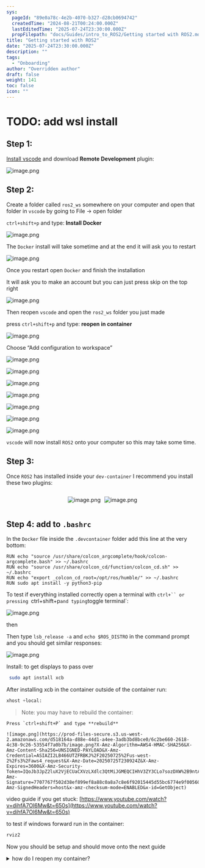 ```yaml
---
sys:
  pageId: "89e0a78c-4e2b-4070-b327-d28cb0694742"
  createdTime: "2024-08-21T00:24:00.000Z"
  lastEditedTime: "2025-07-24T23:30:00.000Z"
  propFilepath: "docs/Guides/intro_to_ROS2/Getting started with ROS2.md"
title: "Getting started with ROS2"
date: "2025-07-24T23:30:00.000Z"
description: ""
tags:
  - "Onboarding"
author: "Overridden author"
draft: false
weight: 141
toc: false
icon: ""
---
```


# TODO: add wsl install

## Step 1:

[Install vscode](https://code.visualstudio.com/download) and download **Remote Development** plugin:

![image.png](https://prod-files-secure.s3.us-west-2.amazonaws.com/d518164a-d88e-44d1-a4ee-3adb3bd8bce0/efb52993-1881-4a40-b95e-6f020334f022/image.png?X-Amz-Algorithm=AWS4-HMAC-SHA256&X-Amz-Content-Sha256=UNSIGNED-PAYLOAD&X-Amz-Credential=ASIAZI2LB4664QUNDDKK%2F20250725%2Fus-west-2%2Fs3%2Faws4_request&X-Amz-Date=20250725T230920Z&X-Amz-Expires=3600&X-Amz-Security-Token=IQoJb3JpZ2luX2VjECUaCXVzLXdlc3QtMiJHMEUCIGmH4UFLUAIRvPFSMDVBvCPCLdLlFsPCpDL7vE4YFm8cAiEAjjH%2FOT0FuFrOvu3svAYouDtI4EAg2gfkTZM5i%2FgVSHUq%2FwMIThAAGgw2Mzc0MjMxODM4MDUiDBGRxZcCX4VGfaUtzyrcAyfaXaQcC2nfxkddCntoTJA4YyLfe2tTB8lMyLfF24daKbwVPP%2Ff%2Fjr8EkNEtuROgyHsLbLVtp7sphgGAIiRXwBxSY%2BuVF4SFrh4F53C6n6Ip9cl%2BsbYSp%2FEIDqGEUdiBDqn%2BKSwv9KMtMEZIPiyWeMm9rT0LQmQV05eP0S%2FJT6%2BJ1XAh2dbjouvRYpQzNuS31MA8iFLq4vVlrWNpdZ5btKpSz9IF%2Fw8YMkRywfPzb2Rh8JRUhVT4levjbkO7eIfukEiYWQEmvOsgQG7o6KDG2XmaOlqWgliDUgExWdkL89cOAHoYrcuWD5TVnRaDmelJqT068MU9pdO67jeqaUgayHx2ym%2FMe%2FflFVN8pwPYViQthCPheBf%2FkQKd%2Bh2mnjHgUr9TVu5Mtei22OsdbXvlAswry3ClaJ1Jn94avv3Anyw9gRqRdzXdw4OzggK48DqF1pkCr8uA0PdToBHb5zev3dZimSpN8ovBKWih3uoloBEs1ma1wNMEUeywOjXkDzKGVkxMdSyYD3VDq2iLFoGa0RGJ%2FkFXJ%2FyO94r3%2FgOhLHqWAXa1EJ0Noaj4kLFTVwnT7WQlB8PpL%2BLy0ln9bCP%2Fs2XcOHBgdjdYUf2YevNTJUC4kocQQbgs64RHO6aMLrRj8QGOqUBlumXmmIHL9yKJ83bWWPmI35UwnDkEy0v8IOdHXvOTuvf06b6d2rcoZHhdnFBKi77AzLiR2yTbVDv1FdUmB8eBEChwBJKN2y1JvVgRridmgkDfYux7AS4wa0jYyX%2FJfgzSrXpszyU7xMewGTZKnFzvapYD8WPrWSJ4QMyU7HoF%2FW%2FVlZ4FckiJ9E5yjJvWb6i1I2GT8RIAPqm2F3l9sLUNZQrqPIl&X-Amz-Signature=6fea61de4dc8b872843c97bc050f408c0368a0fa05cfa5dc8e1ce0bcb7ad66d6&X-Amz-SignedHeaders=host&x-amz-checksum-mode=ENABLED&x-id=GetObject)

## Step 2:

Create a folder called `ros2_ws` somewhere on your computer and open that folder in `vscode` by going to File → open folder 

`ctrl+shift+p` and type: **Install Docker**

![image.png](https://prod-files-secure.s3.us-west-2.amazonaws.com/d518164a-d88e-44d1-a4ee-3adb3bd8bce0/2269dc0e-1cd5-47ff-bceb-c04ad9b2eab0/image.png?X-Amz-Algorithm=AWS4-HMAC-SHA256&X-Amz-Content-Sha256=UNSIGNED-PAYLOAD&X-Amz-Credential=ASIAZI2LB4664QUNDDKK%2F20250725%2Fus-west-2%2Fs3%2Faws4_request&X-Amz-Date=20250725T230920Z&X-Amz-Expires=3600&X-Amz-Security-Token=IQoJb3JpZ2luX2VjECUaCXVzLXdlc3QtMiJHMEUCIGmH4UFLUAIRvPFSMDVBvCPCLdLlFsPCpDL7vE4YFm8cAiEAjjH%2FOT0FuFrOvu3svAYouDtI4EAg2gfkTZM5i%2FgVSHUq%2FwMIThAAGgw2Mzc0MjMxODM4MDUiDBGRxZcCX4VGfaUtzyrcAyfaXaQcC2nfxkddCntoTJA4YyLfe2tTB8lMyLfF24daKbwVPP%2Ff%2Fjr8EkNEtuROgyHsLbLVtp7sphgGAIiRXwBxSY%2BuVF4SFrh4F53C6n6Ip9cl%2BsbYSp%2FEIDqGEUdiBDqn%2BKSwv9KMtMEZIPiyWeMm9rT0LQmQV05eP0S%2FJT6%2BJ1XAh2dbjouvRYpQzNuS31MA8iFLq4vVlrWNpdZ5btKpSz9IF%2Fw8YMkRywfPzb2Rh8JRUhVT4levjbkO7eIfukEiYWQEmvOsgQG7o6KDG2XmaOlqWgliDUgExWdkL89cOAHoYrcuWD5TVnRaDmelJqT068MU9pdO67jeqaUgayHx2ym%2FMe%2FflFVN8pwPYViQthCPheBf%2FkQKd%2Bh2mnjHgUr9TVu5Mtei22OsdbXvlAswry3ClaJ1Jn94avv3Anyw9gRqRdzXdw4OzggK48DqF1pkCr8uA0PdToBHb5zev3dZimSpN8ovBKWih3uoloBEs1ma1wNMEUeywOjXkDzKGVkxMdSyYD3VDq2iLFoGa0RGJ%2FkFXJ%2FyO94r3%2FgOhLHqWAXa1EJ0Noaj4kLFTVwnT7WQlB8PpL%2BLy0ln9bCP%2Fs2XcOHBgdjdYUf2YevNTJUC4kocQQbgs64RHO6aMLrRj8QGOqUBlumXmmIHL9yKJ83bWWPmI35UwnDkEy0v8IOdHXvOTuvf06b6d2rcoZHhdnFBKi77AzLiR2yTbVDv1FdUmB8eBEChwBJKN2y1JvVgRridmgkDfYux7AS4wa0jYyX%2FJfgzSrXpszyU7xMewGTZKnFzvapYD8WPrWSJ4QMyU7HoF%2FW%2FVlZ4FckiJ9E5yjJvWb6i1I2GT8RIAPqm2F3l9sLUNZQrqPIl&X-Amz-Signature=572521ef2bf677ab480cb844449a5b18f8c856620416f81bd33bd7e729d7768b&X-Amz-SignedHeaders=host&x-amz-checksum-mode=ENABLED&x-id=GetObject)

The `Docker` install will take sometime and at the end it will ask you to restart

![image.png](https://prod-files-secure.s3.us-west-2.amazonaws.com/d518164a-d88e-44d1-a4ee-3adb3bd8bce0/ed233f78-be33-4b1f-b89c-9c346c0e961e/image.png?X-Amz-Algorithm=AWS4-HMAC-SHA256&X-Amz-Content-Sha256=UNSIGNED-PAYLOAD&X-Amz-Credential=ASIAZI2LB4664QUNDDKK%2F20250725%2Fus-west-2%2Fs3%2Faws4_request&X-Amz-Date=20250725T230920Z&X-Amz-Expires=3600&X-Amz-Security-Token=IQoJb3JpZ2luX2VjECUaCXVzLXdlc3QtMiJHMEUCIGmH4UFLUAIRvPFSMDVBvCPCLdLlFsPCpDL7vE4YFm8cAiEAjjH%2FOT0FuFrOvu3svAYouDtI4EAg2gfkTZM5i%2FgVSHUq%2FwMIThAAGgw2Mzc0MjMxODM4MDUiDBGRxZcCX4VGfaUtzyrcAyfaXaQcC2nfxkddCntoTJA4YyLfe2tTB8lMyLfF24daKbwVPP%2Ff%2Fjr8EkNEtuROgyHsLbLVtp7sphgGAIiRXwBxSY%2BuVF4SFrh4F53C6n6Ip9cl%2BsbYSp%2FEIDqGEUdiBDqn%2BKSwv9KMtMEZIPiyWeMm9rT0LQmQV05eP0S%2FJT6%2BJ1XAh2dbjouvRYpQzNuS31MA8iFLq4vVlrWNpdZ5btKpSz9IF%2Fw8YMkRywfPzb2Rh8JRUhVT4levjbkO7eIfukEiYWQEmvOsgQG7o6KDG2XmaOlqWgliDUgExWdkL89cOAHoYrcuWD5TVnRaDmelJqT068MU9pdO67jeqaUgayHx2ym%2FMe%2FflFVN8pwPYViQthCPheBf%2FkQKd%2Bh2mnjHgUr9TVu5Mtei22OsdbXvlAswry3ClaJ1Jn94avv3Anyw9gRqRdzXdw4OzggK48DqF1pkCr8uA0PdToBHb5zev3dZimSpN8ovBKWih3uoloBEs1ma1wNMEUeywOjXkDzKGVkxMdSyYD3VDq2iLFoGa0RGJ%2FkFXJ%2FyO94r3%2FgOhLHqWAXa1EJ0Noaj4kLFTVwnT7WQlB8PpL%2BLy0ln9bCP%2Fs2XcOHBgdjdYUf2YevNTJUC4kocQQbgs64RHO6aMLrRj8QGOqUBlumXmmIHL9yKJ83bWWPmI35UwnDkEy0v8IOdHXvOTuvf06b6d2rcoZHhdnFBKi77AzLiR2yTbVDv1FdUmB8eBEChwBJKN2y1JvVgRridmgkDfYux7AS4wa0jYyX%2FJfgzSrXpszyU7xMewGTZKnFzvapYD8WPrWSJ4QMyU7HoF%2FW%2FVlZ4FckiJ9E5yjJvWb6i1I2GT8RIAPqm2F3l9sLUNZQrqPIl&X-Amz-Signature=4d19329a58872754cafcf19a9450d595510828e6ce9bee325a2ec3b901f07045&X-Amz-SignedHeaders=host&x-amz-checksum-mode=ENABLED&x-id=GetObject)

Once you restart open `Docker` and finish the installation

It will ask you to make an account but you can just press skip on the top right

![image.png](https://prod-files-secure.s3.us-west-2.amazonaws.com/d518164a-d88e-44d1-a4ee-3adb3bd8bce0/21010ad9-1659-4fd9-9f59-9932a09b2a3d/image.png?X-Amz-Algorithm=AWS4-HMAC-SHA256&X-Amz-Content-Sha256=UNSIGNED-PAYLOAD&X-Amz-Credential=ASIAZI2LB4664QUNDDKK%2F20250725%2Fus-west-2%2Fs3%2Faws4_request&X-Amz-Date=20250725T230920Z&X-Amz-Expires=3600&X-Amz-Security-Token=IQoJb3JpZ2luX2VjECUaCXVzLXdlc3QtMiJHMEUCIGmH4UFLUAIRvPFSMDVBvCPCLdLlFsPCpDL7vE4YFm8cAiEAjjH%2FOT0FuFrOvu3svAYouDtI4EAg2gfkTZM5i%2FgVSHUq%2FwMIThAAGgw2Mzc0MjMxODM4MDUiDBGRxZcCX4VGfaUtzyrcAyfaXaQcC2nfxkddCntoTJA4YyLfe2tTB8lMyLfF24daKbwVPP%2Ff%2Fjr8EkNEtuROgyHsLbLVtp7sphgGAIiRXwBxSY%2BuVF4SFrh4F53C6n6Ip9cl%2BsbYSp%2FEIDqGEUdiBDqn%2BKSwv9KMtMEZIPiyWeMm9rT0LQmQV05eP0S%2FJT6%2BJ1XAh2dbjouvRYpQzNuS31MA8iFLq4vVlrWNpdZ5btKpSz9IF%2Fw8YMkRywfPzb2Rh8JRUhVT4levjbkO7eIfukEiYWQEmvOsgQG7o6KDG2XmaOlqWgliDUgExWdkL89cOAHoYrcuWD5TVnRaDmelJqT068MU9pdO67jeqaUgayHx2ym%2FMe%2FflFVN8pwPYViQthCPheBf%2FkQKd%2Bh2mnjHgUr9TVu5Mtei22OsdbXvlAswry3ClaJ1Jn94avv3Anyw9gRqRdzXdw4OzggK48DqF1pkCr8uA0PdToBHb5zev3dZimSpN8ovBKWih3uoloBEs1ma1wNMEUeywOjXkDzKGVkxMdSyYD3VDq2iLFoGa0RGJ%2FkFXJ%2FyO94r3%2FgOhLHqWAXa1EJ0Noaj4kLFTVwnT7WQlB8PpL%2BLy0ln9bCP%2Fs2XcOHBgdjdYUf2YevNTJUC4kocQQbgs64RHO6aMLrRj8QGOqUBlumXmmIHL9yKJ83bWWPmI35UwnDkEy0v8IOdHXvOTuvf06b6d2rcoZHhdnFBKi77AzLiR2yTbVDv1FdUmB8eBEChwBJKN2y1JvVgRridmgkDfYux7AS4wa0jYyX%2FJfgzSrXpszyU7xMewGTZKnFzvapYD8WPrWSJ4QMyU7HoF%2FW%2FVlZ4FckiJ9E5yjJvWb6i1I2GT8RIAPqm2F3l9sLUNZQrqPIl&X-Amz-Signature=40181acdad2700a98332f4b8692ed9431fedca61e387a8d6d080553b0a34e00e&X-Amz-SignedHeaders=host&x-amz-checksum-mode=ENABLED&x-id=GetObject)

Then reopen `vscode` and open the `ros2_ws` folder you just made

press `ctrl+shift+p` and type: **reopen in container**

![image.png](https://prod-files-secure.s3.us-west-2.amazonaws.com/d518164a-d88e-44d1-a4ee-3adb3bd8bce0/4e93b8c2-41ad-488c-8095-c74205196118/image.png?X-Amz-Algorithm=AWS4-HMAC-SHA256&X-Amz-Content-Sha256=UNSIGNED-PAYLOAD&X-Amz-Credential=ASIAZI2LB4664QUNDDKK%2F20250725%2Fus-west-2%2Fs3%2Faws4_request&X-Amz-Date=20250725T230920Z&X-Amz-Expires=3600&X-Amz-Security-Token=IQoJb3JpZ2luX2VjECUaCXVzLXdlc3QtMiJHMEUCIGmH4UFLUAIRvPFSMDVBvCPCLdLlFsPCpDL7vE4YFm8cAiEAjjH%2FOT0FuFrOvu3svAYouDtI4EAg2gfkTZM5i%2FgVSHUq%2FwMIThAAGgw2Mzc0MjMxODM4MDUiDBGRxZcCX4VGfaUtzyrcAyfaXaQcC2nfxkddCntoTJA4YyLfe2tTB8lMyLfF24daKbwVPP%2Ff%2Fjr8EkNEtuROgyHsLbLVtp7sphgGAIiRXwBxSY%2BuVF4SFrh4F53C6n6Ip9cl%2BsbYSp%2FEIDqGEUdiBDqn%2BKSwv9KMtMEZIPiyWeMm9rT0LQmQV05eP0S%2FJT6%2BJ1XAh2dbjouvRYpQzNuS31MA8iFLq4vVlrWNpdZ5btKpSz9IF%2Fw8YMkRywfPzb2Rh8JRUhVT4levjbkO7eIfukEiYWQEmvOsgQG7o6KDG2XmaOlqWgliDUgExWdkL89cOAHoYrcuWD5TVnRaDmelJqT068MU9pdO67jeqaUgayHx2ym%2FMe%2FflFVN8pwPYViQthCPheBf%2FkQKd%2Bh2mnjHgUr9TVu5Mtei22OsdbXvlAswry3ClaJ1Jn94avv3Anyw9gRqRdzXdw4OzggK48DqF1pkCr8uA0PdToBHb5zev3dZimSpN8ovBKWih3uoloBEs1ma1wNMEUeywOjXkDzKGVkxMdSyYD3VDq2iLFoGa0RGJ%2FkFXJ%2FyO94r3%2FgOhLHqWAXa1EJ0Noaj4kLFTVwnT7WQlB8PpL%2BLy0ln9bCP%2Fs2XcOHBgdjdYUf2YevNTJUC4kocQQbgs64RHO6aMLrRj8QGOqUBlumXmmIHL9yKJ83bWWPmI35UwnDkEy0v8IOdHXvOTuvf06b6d2rcoZHhdnFBKi77AzLiR2yTbVDv1FdUmB8eBEChwBJKN2y1JvVgRridmgkDfYux7AS4wa0jYyX%2FJfgzSrXpszyU7xMewGTZKnFzvapYD8WPrWSJ4QMyU7HoF%2FW%2FVlZ4FckiJ9E5yjJvWb6i1I2GT8RIAPqm2F3l9sLUNZQrqPIl&X-Amz-Signature=abe46429603abcfc81d8ce572d71df6c1ccd9253c463ae12aaad118c5d4ed32c&X-Amz-SignedHeaders=host&x-amz-checksum-mode=ENABLED&x-id=GetObject)

Choose “Add configuration to workspace”

![image.png](https://prod-files-secure.s3.us-west-2.amazonaws.com/d518164a-d88e-44d1-a4ee-3adb3bd8bce0/9560b282-5060-4989-ba37-97e7b2c22476/image.png?X-Amz-Algorithm=AWS4-HMAC-SHA256&X-Amz-Content-Sha256=UNSIGNED-PAYLOAD&X-Amz-Credential=ASIAZI2LB4664QUNDDKK%2F20250725%2Fus-west-2%2Fs3%2Faws4_request&X-Amz-Date=20250725T230920Z&X-Amz-Expires=3600&X-Amz-Security-Token=IQoJb3JpZ2luX2VjECUaCXVzLXdlc3QtMiJHMEUCIGmH4UFLUAIRvPFSMDVBvCPCLdLlFsPCpDL7vE4YFm8cAiEAjjH%2FOT0FuFrOvu3svAYouDtI4EAg2gfkTZM5i%2FgVSHUq%2FwMIThAAGgw2Mzc0MjMxODM4MDUiDBGRxZcCX4VGfaUtzyrcAyfaXaQcC2nfxkddCntoTJA4YyLfe2tTB8lMyLfF24daKbwVPP%2Ff%2Fjr8EkNEtuROgyHsLbLVtp7sphgGAIiRXwBxSY%2BuVF4SFrh4F53C6n6Ip9cl%2BsbYSp%2FEIDqGEUdiBDqn%2BKSwv9KMtMEZIPiyWeMm9rT0LQmQV05eP0S%2FJT6%2BJ1XAh2dbjouvRYpQzNuS31MA8iFLq4vVlrWNpdZ5btKpSz9IF%2Fw8YMkRywfPzb2Rh8JRUhVT4levjbkO7eIfukEiYWQEmvOsgQG7o6KDG2XmaOlqWgliDUgExWdkL89cOAHoYrcuWD5TVnRaDmelJqT068MU9pdO67jeqaUgayHx2ym%2FMe%2FflFVN8pwPYViQthCPheBf%2FkQKd%2Bh2mnjHgUr9TVu5Mtei22OsdbXvlAswry3ClaJ1Jn94avv3Anyw9gRqRdzXdw4OzggK48DqF1pkCr8uA0PdToBHb5zev3dZimSpN8ovBKWih3uoloBEs1ma1wNMEUeywOjXkDzKGVkxMdSyYD3VDq2iLFoGa0RGJ%2FkFXJ%2FyO94r3%2FgOhLHqWAXa1EJ0Noaj4kLFTVwnT7WQlB8PpL%2BLy0ln9bCP%2Fs2XcOHBgdjdYUf2YevNTJUC4kocQQbgs64RHO6aMLrRj8QGOqUBlumXmmIHL9yKJ83bWWPmI35UwnDkEy0v8IOdHXvOTuvf06b6d2rcoZHhdnFBKi77AzLiR2yTbVDv1FdUmB8eBEChwBJKN2y1JvVgRridmgkDfYux7AS4wa0jYyX%2FJfgzSrXpszyU7xMewGTZKnFzvapYD8WPrWSJ4QMyU7HoF%2FW%2FVlZ4FckiJ9E5yjJvWb6i1I2GT8RIAPqm2F3l9sLUNZQrqPIl&X-Amz-Signature=4e46ec4ccf0f06a619e0c256aea82c0e32aa1a52760965baec07bfa68bcf148e&X-Amz-SignedHeaders=host&x-amz-checksum-mode=ENABLED&x-id=GetObject)

![image.png](https://prod-files-secure.s3.us-west-2.amazonaws.com/d518164a-d88e-44d1-a4ee-3adb3bd8bce0/2ee63f81-886b-48e8-a553-dc6e5eac99e4/image.png?X-Amz-Algorithm=AWS4-HMAC-SHA256&X-Amz-Content-Sha256=UNSIGNED-PAYLOAD&X-Amz-Credential=ASIAZI2LB4664QUNDDKK%2F20250725%2Fus-west-2%2Fs3%2Faws4_request&X-Amz-Date=20250725T230920Z&X-Amz-Expires=3600&X-Amz-Security-Token=IQoJb3JpZ2luX2VjECUaCXVzLXdlc3QtMiJHMEUCIGmH4UFLUAIRvPFSMDVBvCPCLdLlFsPCpDL7vE4YFm8cAiEAjjH%2FOT0FuFrOvu3svAYouDtI4EAg2gfkTZM5i%2FgVSHUq%2FwMIThAAGgw2Mzc0MjMxODM4MDUiDBGRxZcCX4VGfaUtzyrcAyfaXaQcC2nfxkddCntoTJA4YyLfe2tTB8lMyLfF24daKbwVPP%2Ff%2Fjr8EkNEtuROgyHsLbLVtp7sphgGAIiRXwBxSY%2BuVF4SFrh4F53C6n6Ip9cl%2BsbYSp%2FEIDqGEUdiBDqn%2BKSwv9KMtMEZIPiyWeMm9rT0LQmQV05eP0S%2FJT6%2BJ1XAh2dbjouvRYpQzNuS31MA8iFLq4vVlrWNpdZ5btKpSz9IF%2Fw8YMkRywfPzb2Rh8JRUhVT4levjbkO7eIfukEiYWQEmvOsgQG7o6KDG2XmaOlqWgliDUgExWdkL89cOAHoYrcuWD5TVnRaDmelJqT068MU9pdO67jeqaUgayHx2ym%2FMe%2FflFVN8pwPYViQthCPheBf%2FkQKd%2Bh2mnjHgUr9TVu5Mtei22OsdbXvlAswry3ClaJ1Jn94avv3Anyw9gRqRdzXdw4OzggK48DqF1pkCr8uA0PdToBHb5zev3dZimSpN8ovBKWih3uoloBEs1ma1wNMEUeywOjXkDzKGVkxMdSyYD3VDq2iLFoGa0RGJ%2FkFXJ%2FyO94r3%2FgOhLHqWAXa1EJ0Noaj4kLFTVwnT7WQlB8PpL%2BLy0ln9bCP%2Fs2XcOHBgdjdYUf2YevNTJUC4kocQQbgs64RHO6aMLrRj8QGOqUBlumXmmIHL9yKJ83bWWPmI35UwnDkEy0v8IOdHXvOTuvf06b6d2rcoZHhdnFBKi77AzLiR2yTbVDv1FdUmB8eBEChwBJKN2y1JvVgRridmgkDfYux7AS4wa0jYyX%2FJfgzSrXpszyU7xMewGTZKnFzvapYD8WPrWSJ4QMyU7HoF%2FW%2FVlZ4FckiJ9E5yjJvWb6i1I2GT8RIAPqm2F3l9sLUNZQrqPIl&X-Amz-Signature=862daa011bdf0686afe9d9a662c0ec1c2819a9b51427bbdc58ba80dadae6125a&X-Amz-SignedHeaders=host&x-amz-checksum-mode=ENABLED&x-id=GetObject)

![image.png](https://prod-files-secure.s3.us-west-2.amazonaws.com/d518164a-d88e-44d1-a4ee-3adb3bd8bce0/e0fd626c-c8b6-4b2c-95d1-fa4c26514504/image.png?X-Amz-Algorithm=AWS4-HMAC-SHA256&X-Amz-Content-Sha256=UNSIGNED-PAYLOAD&X-Amz-Credential=ASIAZI2LB4664QUNDDKK%2F20250725%2Fus-west-2%2Fs3%2Faws4_request&X-Amz-Date=20250725T230920Z&X-Amz-Expires=3600&X-Amz-Security-Token=IQoJb3JpZ2luX2VjECUaCXVzLXdlc3QtMiJHMEUCIGmH4UFLUAIRvPFSMDVBvCPCLdLlFsPCpDL7vE4YFm8cAiEAjjH%2FOT0FuFrOvu3svAYouDtI4EAg2gfkTZM5i%2FgVSHUq%2FwMIThAAGgw2Mzc0MjMxODM4MDUiDBGRxZcCX4VGfaUtzyrcAyfaXaQcC2nfxkddCntoTJA4YyLfe2tTB8lMyLfF24daKbwVPP%2Ff%2Fjr8EkNEtuROgyHsLbLVtp7sphgGAIiRXwBxSY%2BuVF4SFrh4F53C6n6Ip9cl%2BsbYSp%2FEIDqGEUdiBDqn%2BKSwv9KMtMEZIPiyWeMm9rT0LQmQV05eP0S%2FJT6%2BJ1XAh2dbjouvRYpQzNuS31MA8iFLq4vVlrWNpdZ5btKpSz9IF%2Fw8YMkRywfPzb2Rh8JRUhVT4levjbkO7eIfukEiYWQEmvOsgQG7o6KDG2XmaOlqWgliDUgExWdkL89cOAHoYrcuWD5TVnRaDmelJqT068MU9pdO67jeqaUgayHx2ym%2FMe%2FflFVN8pwPYViQthCPheBf%2FkQKd%2Bh2mnjHgUr9TVu5Mtei22OsdbXvlAswry3ClaJ1Jn94avv3Anyw9gRqRdzXdw4OzggK48DqF1pkCr8uA0PdToBHb5zev3dZimSpN8ovBKWih3uoloBEs1ma1wNMEUeywOjXkDzKGVkxMdSyYD3VDq2iLFoGa0RGJ%2FkFXJ%2FyO94r3%2FgOhLHqWAXa1EJ0Noaj4kLFTVwnT7WQlB8PpL%2BLy0ln9bCP%2Fs2XcOHBgdjdYUf2YevNTJUC4kocQQbgs64RHO6aMLrRj8QGOqUBlumXmmIHL9yKJ83bWWPmI35UwnDkEy0v8IOdHXvOTuvf06b6d2rcoZHhdnFBKi77AzLiR2yTbVDv1FdUmB8eBEChwBJKN2y1JvVgRridmgkDfYux7AS4wa0jYyX%2FJfgzSrXpszyU7xMewGTZKnFzvapYD8WPrWSJ4QMyU7HoF%2FW%2FVlZ4FckiJ9E5yjJvWb6i1I2GT8RIAPqm2F3l9sLUNZQrqPIl&X-Amz-Signature=42c742a1107fa3b43b9642ef97f4de4d3e26954e75a1d46f51b197bdc86a217d&X-Amz-SignedHeaders=host&x-amz-checksum-mode=ENABLED&x-id=GetObject)

![image.png](https://prod-files-secure.s3.us-west-2.amazonaws.com/d518164a-d88e-44d1-a4ee-3adb3bd8bce0/a2e13f50-d2ab-4719-a4c2-7ced634bfc9d/image.png?X-Amz-Algorithm=AWS4-HMAC-SHA256&X-Amz-Content-Sha256=UNSIGNED-PAYLOAD&X-Amz-Credential=ASIAZI2LB4664QUNDDKK%2F20250725%2Fus-west-2%2Fs3%2Faws4_request&X-Amz-Date=20250725T230920Z&X-Amz-Expires=3600&X-Amz-Security-Token=IQoJb3JpZ2luX2VjECUaCXVzLXdlc3QtMiJHMEUCIGmH4UFLUAIRvPFSMDVBvCPCLdLlFsPCpDL7vE4YFm8cAiEAjjH%2FOT0FuFrOvu3svAYouDtI4EAg2gfkTZM5i%2FgVSHUq%2FwMIThAAGgw2Mzc0MjMxODM4MDUiDBGRxZcCX4VGfaUtzyrcAyfaXaQcC2nfxkddCntoTJA4YyLfe2tTB8lMyLfF24daKbwVPP%2Ff%2Fjr8EkNEtuROgyHsLbLVtp7sphgGAIiRXwBxSY%2BuVF4SFrh4F53C6n6Ip9cl%2BsbYSp%2FEIDqGEUdiBDqn%2BKSwv9KMtMEZIPiyWeMm9rT0LQmQV05eP0S%2FJT6%2BJ1XAh2dbjouvRYpQzNuS31MA8iFLq4vVlrWNpdZ5btKpSz9IF%2Fw8YMkRywfPzb2Rh8JRUhVT4levjbkO7eIfukEiYWQEmvOsgQG7o6KDG2XmaOlqWgliDUgExWdkL89cOAHoYrcuWD5TVnRaDmelJqT068MU9pdO67jeqaUgayHx2ym%2FMe%2FflFVN8pwPYViQthCPheBf%2FkQKd%2Bh2mnjHgUr9TVu5Mtei22OsdbXvlAswry3ClaJ1Jn94avv3Anyw9gRqRdzXdw4OzggK48DqF1pkCr8uA0PdToBHb5zev3dZimSpN8ovBKWih3uoloBEs1ma1wNMEUeywOjXkDzKGVkxMdSyYD3VDq2iLFoGa0RGJ%2FkFXJ%2FyO94r3%2FgOhLHqWAXa1EJ0Noaj4kLFTVwnT7WQlB8PpL%2BLy0ln9bCP%2Fs2XcOHBgdjdYUf2YevNTJUC4kocQQbgs64RHO6aMLrRj8QGOqUBlumXmmIHL9yKJ83bWWPmI35UwnDkEy0v8IOdHXvOTuvf06b6d2rcoZHhdnFBKi77AzLiR2yTbVDv1FdUmB8eBEChwBJKN2y1JvVgRridmgkDfYux7AS4wa0jYyX%2FJfgzSrXpszyU7xMewGTZKnFzvapYD8WPrWSJ4QMyU7HoF%2FW%2FVlZ4FckiJ9E5yjJvWb6i1I2GT8RIAPqm2F3l9sLUNZQrqPIl&X-Amz-Signature=557ec8791321141a8b73f3197af13a9796a5827fa0f3a9adb56975c756365618&X-Amz-SignedHeaders=host&x-amz-checksum-mode=ENABLED&x-id=GetObject)

![image.png](https://prod-files-secure.s3.us-west-2.amazonaws.com/d518164a-d88e-44d1-a4ee-3adb3bd8bce0/6cc478ad-aaba-4bf7-9fcc-403277ab896c/image.png?X-Amz-Algorithm=AWS4-HMAC-SHA256&X-Amz-Content-Sha256=UNSIGNED-PAYLOAD&X-Amz-Credential=ASIAZI2LB4664QUNDDKK%2F20250725%2Fus-west-2%2Fs3%2Faws4_request&X-Amz-Date=20250725T230920Z&X-Amz-Expires=3600&X-Amz-Security-Token=IQoJb3JpZ2luX2VjECUaCXVzLXdlc3QtMiJHMEUCIGmH4UFLUAIRvPFSMDVBvCPCLdLlFsPCpDL7vE4YFm8cAiEAjjH%2FOT0FuFrOvu3svAYouDtI4EAg2gfkTZM5i%2FgVSHUq%2FwMIThAAGgw2Mzc0MjMxODM4MDUiDBGRxZcCX4VGfaUtzyrcAyfaXaQcC2nfxkddCntoTJA4YyLfe2tTB8lMyLfF24daKbwVPP%2Ff%2Fjr8EkNEtuROgyHsLbLVtp7sphgGAIiRXwBxSY%2BuVF4SFrh4F53C6n6Ip9cl%2BsbYSp%2FEIDqGEUdiBDqn%2BKSwv9KMtMEZIPiyWeMm9rT0LQmQV05eP0S%2FJT6%2BJ1XAh2dbjouvRYpQzNuS31MA8iFLq4vVlrWNpdZ5btKpSz9IF%2Fw8YMkRywfPzb2Rh8JRUhVT4levjbkO7eIfukEiYWQEmvOsgQG7o6KDG2XmaOlqWgliDUgExWdkL89cOAHoYrcuWD5TVnRaDmelJqT068MU9pdO67jeqaUgayHx2ym%2FMe%2FflFVN8pwPYViQthCPheBf%2FkQKd%2Bh2mnjHgUr9TVu5Mtei22OsdbXvlAswry3ClaJ1Jn94avv3Anyw9gRqRdzXdw4OzggK48DqF1pkCr8uA0PdToBHb5zev3dZimSpN8ovBKWih3uoloBEs1ma1wNMEUeywOjXkDzKGVkxMdSyYD3VDq2iLFoGa0RGJ%2FkFXJ%2FyO94r3%2FgOhLHqWAXa1EJ0Noaj4kLFTVwnT7WQlB8PpL%2BLy0ln9bCP%2Fs2XcOHBgdjdYUf2YevNTJUC4kocQQbgs64RHO6aMLrRj8QGOqUBlumXmmIHL9yKJ83bWWPmI35UwnDkEy0v8IOdHXvOTuvf06b6d2rcoZHhdnFBKi77AzLiR2yTbVDv1FdUmB8eBEChwBJKN2y1JvVgRridmgkDfYux7AS4wa0jYyX%2FJfgzSrXpszyU7xMewGTZKnFzvapYD8WPrWSJ4QMyU7HoF%2FW%2FVlZ4FckiJ9E5yjJvWb6i1I2GT8RIAPqm2F3l9sLUNZQrqPIl&X-Amz-Signature=db2d48aa44bd133808fd02c3c8b5743d730384167a6448b065bf8ac13db35e83&X-Amz-SignedHeaders=host&x-amz-checksum-mode=ENABLED&x-id=GetObject)

![image.png](https://prod-files-secure.s3.us-west-2.amazonaws.com/d518164a-d88e-44d1-a4ee-3adb3bd8bce0/53255b28-f75e-430f-b9e3-c0ac8577e42b/image.png?X-Amz-Algorithm=AWS4-HMAC-SHA256&X-Amz-Content-Sha256=UNSIGNED-PAYLOAD&X-Amz-Credential=ASIAZI2LB4664QUNDDKK%2F20250725%2Fus-west-2%2Fs3%2Faws4_request&X-Amz-Date=20250725T230920Z&X-Amz-Expires=3600&X-Amz-Security-Token=IQoJb3JpZ2luX2VjECUaCXVzLXdlc3QtMiJHMEUCIGmH4UFLUAIRvPFSMDVBvCPCLdLlFsPCpDL7vE4YFm8cAiEAjjH%2FOT0FuFrOvu3svAYouDtI4EAg2gfkTZM5i%2FgVSHUq%2FwMIThAAGgw2Mzc0MjMxODM4MDUiDBGRxZcCX4VGfaUtzyrcAyfaXaQcC2nfxkddCntoTJA4YyLfe2tTB8lMyLfF24daKbwVPP%2Ff%2Fjr8EkNEtuROgyHsLbLVtp7sphgGAIiRXwBxSY%2BuVF4SFrh4F53C6n6Ip9cl%2BsbYSp%2FEIDqGEUdiBDqn%2BKSwv9KMtMEZIPiyWeMm9rT0LQmQV05eP0S%2FJT6%2BJ1XAh2dbjouvRYpQzNuS31MA8iFLq4vVlrWNpdZ5btKpSz9IF%2Fw8YMkRywfPzb2Rh8JRUhVT4levjbkO7eIfukEiYWQEmvOsgQG7o6KDG2XmaOlqWgliDUgExWdkL89cOAHoYrcuWD5TVnRaDmelJqT068MU9pdO67jeqaUgayHx2ym%2FMe%2FflFVN8pwPYViQthCPheBf%2FkQKd%2Bh2mnjHgUr9TVu5Mtei22OsdbXvlAswry3ClaJ1Jn94avv3Anyw9gRqRdzXdw4OzggK48DqF1pkCr8uA0PdToBHb5zev3dZimSpN8ovBKWih3uoloBEs1ma1wNMEUeywOjXkDzKGVkxMdSyYD3VDq2iLFoGa0RGJ%2FkFXJ%2FyO94r3%2FgOhLHqWAXa1EJ0Noaj4kLFTVwnT7WQlB8PpL%2BLy0ln9bCP%2Fs2XcOHBgdjdYUf2YevNTJUC4kocQQbgs64RHO6aMLrRj8QGOqUBlumXmmIHL9yKJ83bWWPmI35UwnDkEy0v8IOdHXvOTuvf06b6d2rcoZHhdnFBKi77AzLiR2yTbVDv1FdUmB8eBEChwBJKN2y1JvVgRridmgkDfYux7AS4wa0jYyX%2FJfgzSrXpszyU7xMewGTZKnFzvapYD8WPrWSJ4QMyU7HoF%2FW%2FVlZ4FckiJ9E5yjJvWb6i1I2GT8RIAPqm2F3l9sLUNZQrqPIl&X-Amz-Signature=f57e5a547ca1888047df4f51c7deb415e7fe1ceda094c1f6ed36fa7e151292ff&X-Amz-SignedHeaders=host&x-amz-checksum-mode=ENABLED&x-id=GetObject)

![image.png](https://prod-files-secure.s3.us-west-2.amazonaws.com/d518164a-d88e-44d1-a4ee-3adb3bd8bce0/7c562767-5af9-4ffb-97d1-327bcdf4ee00/image.png?X-Amz-Algorithm=AWS4-HMAC-SHA256&X-Amz-Content-Sha256=UNSIGNED-PAYLOAD&X-Amz-Credential=ASIAZI2LB4664QUNDDKK%2F20250725%2Fus-west-2%2Fs3%2Faws4_request&X-Amz-Date=20250725T230920Z&X-Amz-Expires=3600&X-Amz-Security-Token=IQoJb3JpZ2luX2VjECUaCXVzLXdlc3QtMiJHMEUCIGmH4UFLUAIRvPFSMDVBvCPCLdLlFsPCpDL7vE4YFm8cAiEAjjH%2FOT0FuFrOvu3svAYouDtI4EAg2gfkTZM5i%2FgVSHUq%2FwMIThAAGgw2Mzc0MjMxODM4MDUiDBGRxZcCX4VGfaUtzyrcAyfaXaQcC2nfxkddCntoTJA4YyLfe2tTB8lMyLfF24daKbwVPP%2Ff%2Fjr8EkNEtuROgyHsLbLVtp7sphgGAIiRXwBxSY%2BuVF4SFrh4F53C6n6Ip9cl%2BsbYSp%2FEIDqGEUdiBDqn%2BKSwv9KMtMEZIPiyWeMm9rT0LQmQV05eP0S%2FJT6%2BJ1XAh2dbjouvRYpQzNuS31MA8iFLq4vVlrWNpdZ5btKpSz9IF%2Fw8YMkRywfPzb2Rh8JRUhVT4levjbkO7eIfukEiYWQEmvOsgQG7o6KDG2XmaOlqWgliDUgExWdkL89cOAHoYrcuWD5TVnRaDmelJqT068MU9pdO67jeqaUgayHx2ym%2FMe%2FflFVN8pwPYViQthCPheBf%2FkQKd%2Bh2mnjHgUr9TVu5Mtei22OsdbXvlAswry3ClaJ1Jn94avv3Anyw9gRqRdzXdw4OzggK48DqF1pkCr8uA0PdToBHb5zev3dZimSpN8ovBKWih3uoloBEs1ma1wNMEUeywOjXkDzKGVkxMdSyYD3VDq2iLFoGa0RGJ%2FkFXJ%2FyO94r3%2FgOhLHqWAXa1EJ0Noaj4kLFTVwnT7WQlB8PpL%2BLy0ln9bCP%2Fs2XcOHBgdjdYUf2YevNTJUC4kocQQbgs64RHO6aMLrRj8QGOqUBlumXmmIHL9yKJ83bWWPmI35UwnDkEy0v8IOdHXvOTuvf06b6d2rcoZHhdnFBKi77AzLiR2yTbVDv1FdUmB8eBEChwBJKN2y1JvVgRridmgkDfYux7AS4wa0jYyX%2FJfgzSrXpszyU7xMewGTZKnFzvapYD8WPrWSJ4QMyU7HoF%2FW%2FVlZ4FckiJ9E5yjJvWb6i1I2GT8RIAPqm2F3l9sLUNZQrqPIl&X-Amz-Signature=ff2766df51d137077a2318a82cf37c1d18b54d00c890c03208699bb38146f3ea&X-Amz-SignedHeaders=host&x-amz-checksum-mode=ENABLED&x-id=GetObject)

`vscode` will now install `ROS2` onto your computer so this may take some time.

## Step 3:

Once `ROS2` has installed inside your `dev-container` I recommend you install these two plugins:

<div style="display: flex;flex-direction: row; column-gap:10px; max-width: 630px;justify-content: center;">
<div>

![image.png](https://prod-files-secure.s3.us-west-2.amazonaws.com/d518164a-d88e-44d1-a4ee-3adb3bd8bce0/3fc3d550-5a54-4ba1-ba6b-faa01cdb7369/image.png?X-Amz-Algorithm=AWS4-HMAC-SHA256&X-Amz-Content-Sha256=UNSIGNED-PAYLOAD&X-Amz-Credential=ASIAZI2LB46626LYITRC%2F20250725%2Fus-west-2%2Fs3%2Faws4_request&X-Amz-Date=20250725T230923Z&X-Amz-Expires=3600&X-Amz-Security-Token=IQoJb3JpZ2luX2VjECUaCXVzLXdlc3QtMiJIMEYCIQCmmTrA7dFZ%2BH%2Fovdb72K1raNtnbNIRalq9oEkIY8yG8QIhAPsuvSSBBzeivp9y9pZ0rGylpKdp3rTyZZ9eciMvSMkSKv8DCE0QABoMNjM3NDIzMTgzODA1IgwQ1yMhBTjl3%2FZLfk0q3APUJ2V2NRil9VgDa6DLjrkvOhYhtzkjpZ%2BEvXyTXBN5Pi7w2WarpHY7HAjDJ1gEH1pjHi3G54HEHPQOTnX1Nu2PlZ%2FxJoPOM5DVMEvzaOfBv1teaz%2Bj%2FORYoVEOfVp2Y2aKkzwbhFcHzh6LgmNjOrI3QEHNn0hVTBwpC4NoxW5OCOBULwvrACgJD36lsRtALlEb4rsu26IWuIYFbjBmY74tAgzkHwW9D5miPex5Th5YdUxzVIJHS3u1%2BHytkkWZseRt8YwbQhYDc4giCF%2FzPmuncbfrkyeusuw22Dy3uD3zIZTXO0QP7PpYpVlS586UbYbUDle0w%2FpiJLcC5UDc%2BJb3z486aeSPq1VkKvFWc4liuKMbTv1dDMaySZZje%2F%2BbcTQhtrLZtgGhQ9QRmsIo50UK36UqKEGkLUuf%2B6xxRA00UXp%2Bil5Qd27BxUI1g80busuHmV6fOPTOQH8gr6rKcvqnfENbRdnJzybATnVVbXfkGsL6XZPbMjGNicsAooOUJR7eVo9buV4rbjmSxtJ5H9sQfuxD5FeNmmW4EdaRChPEki51JTZp5qVOrYPQMZsDWPrIssfqgPGryAOMr0xfyvXXZkslN871HKTiX5NW1lRlpItmsuK0iAuIwz5pnDCC0Y%2FEBjqkARQ5Ad1XR5lPwI%2BKUqkbQ8z9uVZqqNOwHdKuNSS50iDz0zb94WzFyPRBA7dfU%2BZHlCmcwvttoILJU%2BKdvHRMaACQGGiXBx8iOSRbI9SNPe40N6Y2hwNuxgaefADIcq7mBNcXiaI8sK3cXWpO5pcpFko6BvwQDLHCOBoiaWzUnoCrnT%2Fz%2BST8IOwNPDUAxzndwwocO9SJ8OeCrtwaKA3HH%2Ffaq8O2&X-Amz-Signature=ebba4b7c3d59a929f7b462762d8bee7270836f15cac3b47906cd26ebeaec5473&X-Amz-SignedHeaders=host&x-amz-checksum-mode=ENABLED&x-id=GetObject)

</div>
<div>

![image.png](https://prod-files-secure.s3.us-west-2.amazonaws.com/d518164a-d88e-44d1-a4ee-3adb3bd8bce0/d994cc66-13c2-4093-a5a3-f84cf4601a82/image.png?X-Amz-Algorithm=AWS4-HMAC-SHA256&X-Amz-Content-Sha256=UNSIGNED-PAYLOAD&X-Amz-Credential=ASIAZI2LB4663J2PXQKL%2F20250725%2Fus-west-2%2Fs3%2Faws4_request&X-Amz-Date=20250725T230924Z&X-Amz-Expires=3600&X-Amz-Security-Token=IQoJb3JpZ2luX2VjECUaCXVzLXdlc3QtMiJGMEQCIF2PlXjCPHAxOobJ943yTFLbgNQeQdtbFBIO3LW0PNvAAiBCZkf7JRLq4%2B3Hek3EqWdIfw8e4GSHpPXWywASihLJ4Sr%2FAwhOEAAaDDYzNzQyMzE4MzgwNSIMczcTG2o18CEJIwJyKtwDY4toq7PDU1ask%2FKIWCfYItqj3FzKGFP0MlgcRau5WKNg7mJgtpuzC5a29BDF5EcZ9erS5lxoe9X54rD4HeIwE23syR6qIcAXBZdTkxPvjawGVG5rf8iNhYITZjVFuJIiAqn2%2B%2Fyt0VqYKWuwFFR58Ch%2Bv69zWHXy1PWT9EuMr9th3%2BUD0mq4JqVApP8p0FxSFkXW6nmPCo7w8WC21np0U2qigvzaGulLk5CYivq9sZF9G9S9kPsbbth0eAh9Yr7rzAHiyimLCnUm92yFYjsD5lQAEh6YnCMDRaL%2FTRTFiadTdTufQOTtvRcIfKPGP41OmideRHmbaRaMU4N23B66Kad4oqRJvcJgJVPPpj8rbUikRr%2BzSkEhXsmA8nKD43xLtMJfevPVS4jhqCr98%2FEKCPXaIdvx7LXXVf8AH%2BXSCmJv2YlQ9utadu0fB9u7s7Z8VbTqBFzxWKuhoUtTBky3hiCQwuc2WU%2FyX6cn9%2Ft2I8tQXaBOtz3LzGdWhXPHLNFTZHHsc0tmJAE0se6Uy79y0f9NMpjT2j%2FPmou9DbmR8yywkcXiI52BBkw6ZxCZCLOGk03Ov28Do4jghUmmUbOQCCKjhVEzQUURAyjHI58IIS3%2FekVkpTE%2FjtEz3Eww59CPxAY6pgHqa2eYh%2FedjyN7mwgtEr%2BiHMJbs1eONIrrauKYyT25vWSRrITzVcRQcL99vpjAkLJbG4na%2B8crugJNIOhUj%2Fr5XkuSm8Ncj1yZIC7cj5zW%2FXY%2F3CgRgpiP%2FVT4TMuSWzh%2B8eAulmOZ%2BxWoXz3Lz0OjvmQU3wi5zjCzJpKzMVCH634IdAtjxnGw0d%2FsEKdpZBdJavRAfIdLmoYX0%2BLZLpEGaNYxh1A5&X-Amz-Signature=4f548970b237f584d2107b3fa908c373100d793f014569871daddc75c95e4c6c&X-Amz-SignedHeaders=host&x-amz-checksum-mode=ENABLED&x-id=GetObject)

</div>
</div>

## Step 4: add to `.bashrc`

In the `Docker` file inside the `.devcontainer` folder add this line at the very bottom: 

```docker
RUN echo "source /usr/share/colcon_argcomplete/hook/colcon-argcomplete.bash" >> ~/.bashrc
RUN echo "source /usr/share/colcon_cd/function/colcon_cd.sh" >> ~/.bashrc
RUN echo "export _colcon_cd_root=/opt/ros/humble/" >> ~/.bashrc
RUN sudo apt install -y python3-pip 
```

To test if everything installed correctly open a terminal with `ctrl+`` or pressing `ctrl+shift+p` and typing `toggle terminal`:

![image.png](https://prod-files-secure.s3.us-west-2.amazonaws.com/d518164a-d88e-44d1-a4ee-3adb3bd8bce0/6a4943d8-b04e-4c02-9a58-775f3384d1a5/image.png?X-Amz-Algorithm=AWS4-HMAC-SHA256&X-Amz-Content-Sha256=UNSIGNED-PAYLOAD&X-Amz-Credential=ASIAZI2LB4664QUNDDKK%2F20250725%2Fus-west-2%2Fs3%2Faws4_request&X-Amz-Date=20250725T230920Z&X-Amz-Expires=3600&X-Amz-Security-Token=IQoJb3JpZ2luX2VjECUaCXVzLXdlc3QtMiJHMEUCIGmH4UFLUAIRvPFSMDVBvCPCLdLlFsPCpDL7vE4YFm8cAiEAjjH%2FOT0FuFrOvu3svAYouDtI4EAg2gfkTZM5i%2FgVSHUq%2FwMIThAAGgw2Mzc0MjMxODM4MDUiDBGRxZcCX4VGfaUtzyrcAyfaXaQcC2nfxkddCntoTJA4YyLfe2tTB8lMyLfF24daKbwVPP%2Ff%2Fjr8EkNEtuROgyHsLbLVtp7sphgGAIiRXwBxSY%2BuVF4SFrh4F53C6n6Ip9cl%2BsbYSp%2FEIDqGEUdiBDqn%2BKSwv9KMtMEZIPiyWeMm9rT0LQmQV05eP0S%2FJT6%2BJ1XAh2dbjouvRYpQzNuS31MA8iFLq4vVlrWNpdZ5btKpSz9IF%2Fw8YMkRywfPzb2Rh8JRUhVT4levjbkO7eIfukEiYWQEmvOsgQG7o6KDG2XmaOlqWgliDUgExWdkL89cOAHoYrcuWD5TVnRaDmelJqT068MU9pdO67jeqaUgayHx2ym%2FMe%2FflFVN8pwPYViQthCPheBf%2FkQKd%2Bh2mnjHgUr9TVu5Mtei22OsdbXvlAswry3ClaJ1Jn94avv3Anyw9gRqRdzXdw4OzggK48DqF1pkCr8uA0PdToBHb5zev3dZimSpN8ovBKWih3uoloBEs1ma1wNMEUeywOjXkDzKGVkxMdSyYD3VDq2iLFoGa0RGJ%2FkFXJ%2FyO94r3%2FgOhLHqWAXa1EJ0Noaj4kLFTVwnT7WQlB8PpL%2BLy0ln9bCP%2Fs2XcOHBgdjdYUf2YevNTJUC4kocQQbgs64RHO6aMLrRj8QGOqUBlumXmmIHL9yKJ83bWWPmI35UwnDkEy0v8IOdHXvOTuvf06b6d2rcoZHhdnFBKi77AzLiR2yTbVDv1FdUmB8eBEChwBJKN2y1JvVgRridmgkDfYux7AS4wa0jYyX%2FJfgzSrXpszyU7xMewGTZKnFzvapYD8WPrWSJ4QMyU7HoF%2FW%2FVlZ4FckiJ9E5yjJvWb6i1I2GT8RIAPqm2F3l9sLUNZQrqPIl&X-Amz-Signature=9c3d52bea2aefbdc1230aeef0fe12c871fd68d5d70b70faacb1d54d711fb528c&X-Amz-SignedHeaders=host&x-amz-checksum-mode=ENABLED&x-id=GetObject)

then 

Then type `lsb_release -a` and `echo $ROS_DISTRO` in the command prompt and you should get similar responses:

![image.png](https://prod-files-secure.s3.us-west-2.amazonaws.com/d518164a-d88e-44d1-a4ee-3adb3bd8bce0/3e635dec-a805-4e85-8b9e-d000e5b71a4e/image.png?X-Amz-Algorithm=AWS4-HMAC-SHA256&X-Amz-Content-Sha256=UNSIGNED-PAYLOAD&X-Amz-Credential=ASIAZI2LB4664QUNDDKK%2F20250725%2Fus-west-2%2Fs3%2Faws4_request&X-Amz-Date=20250725T230920Z&X-Amz-Expires=3600&X-Amz-Security-Token=IQoJb3JpZ2luX2VjECUaCXVzLXdlc3QtMiJHMEUCIGmH4UFLUAIRvPFSMDVBvCPCLdLlFsPCpDL7vE4YFm8cAiEAjjH%2FOT0FuFrOvu3svAYouDtI4EAg2gfkTZM5i%2FgVSHUq%2FwMIThAAGgw2Mzc0MjMxODM4MDUiDBGRxZcCX4VGfaUtzyrcAyfaXaQcC2nfxkddCntoTJA4YyLfe2tTB8lMyLfF24daKbwVPP%2Ff%2Fjr8EkNEtuROgyHsLbLVtp7sphgGAIiRXwBxSY%2BuVF4SFrh4F53C6n6Ip9cl%2BsbYSp%2FEIDqGEUdiBDqn%2BKSwv9KMtMEZIPiyWeMm9rT0LQmQV05eP0S%2FJT6%2BJ1XAh2dbjouvRYpQzNuS31MA8iFLq4vVlrWNpdZ5btKpSz9IF%2Fw8YMkRywfPzb2Rh8JRUhVT4levjbkO7eIfukEiYWQEmvOsgQG7o6KDG2XmaOlqWgliDUgExWdkL89cOAHoYrcuWD5TVnRaDmelJqT068MU9pdO67jeqaUgayHx2ym%2FMe%2FflFVN8pwPYViQthCPheBf%2FkQKd%2Bh2mnjHgUr9TVu5Mtei22OsdbXvlAswry3ClaJ1Jn94avv3Anyw9gRqRdzXdw4OzggK48DqF1pkCr8uA0PdToBHb5zev3dZimSpN8ovBKWih3uoloBEs1ma1wNMEUeywOjXkDzKGVkxMdSyYD3VDq2iLFoGa0RGJ%2FkFXJ%2FyO94r3%2FgOhLHqWAXa1EJ0Noaj4kLFTVwnT7WQlB8PpL%2BLy0ln9bCP%2Fs2XcOHBgdjdYUf2YevNTJUC4kocQQbgs64RHO6aMLrRj8QGOqUBlumXmmIHL9yKJ83bWWPmI35UwnDkEy0v8IOdHXvOTuvf06b6d2rcoZHhdnFBKi77AzLiR2yTbVDv1FdUmB8eBEChwBJKN2y1JvVgRridmgkDfYux7AS4wa0jYyX%2FJfgzSrXpszyU7xMewGTZKnFzvapYD8WPrWSJ4QMyU7HoF%2FW%2FVlZ4FckiJ9E5yjJvWb6i1I2GT8RIAPqm2F3l9sLUNZQrqPIl&X-Amz-Signature=0de33b8796b75ed196d0a7fcc591af9416e24448b13a187b8556a762f818a645&X-Amz-SignedHeaders=host&x-amz-checksum-mode=ENABLED&x-id=GetObject)

Install:  to get displays to pass over

```bash
 sudo apt install xcb
```

After installing xcb in the container outside of the container run:

```python
xhost +local:
```

> Note: you may have to rebuild the container:

	Press `ctrl+shift+P` and type **rebuild**

	![image.png](https://prod-files-secure.s3.us-west-2.amazonaws.com/d518164a-d88e-44d1-a4ee-3adb3bd8bce0/6c2be660-2618-4c38-9c26-53554f7a0b7b/image.png?X-Amz-Algorithm=AWS4-HMAC-SHA256&X-Amz-Content-Sha256=UNSIGNED-PAYLOAD&X-Amz-Credential=ASIAZI2LB466UTZFRBKJ%2F20250725%2Fus-west-2%2Fs3%2Faws4_request&X-Amz-Date=20250725T230924Z&X-Amz-Expires=3600&X-Amz-Security-Token=IQoJb3JpZ2luX2VjECUaCXVzLXdlc3QtMiJGMEQCIHhV3ZY3CLo7sozDXW%2B9ntAvMzuUVzett5LuwJbFU9F5AiBLRhDL2S8MvtWy0GQHCpl5U3v6wHGGT48m5RMCktEkzSr%2FAwhOEAAaDDYzNzQyMzE4MzgwNSIMAZHcRnEKJs5hCWUZKtwDvRfMR5GjEjUnYWM7UAjxq38DTMHjU81WH4iKQglqUy3NdnmWy9p3t%2F2Bl7vJEC7bxUMituS9h3Dyi6bytHhWlDI%2FdRipv4be1blFx6zkQNl7uPwnEmQOKV5ENJMhQFpnwV6bqIHDIKD3Cx%2FIyoo6exfslYpflp0EVGK%2BwRes35zGyYKkYPscGpiy6sgscJAOGetw3PpUaj5Y3oRjKm1wCYpCi4MW2N4wasctaajQNvFxt5qGnZE6CAHN0YAxn5ZfS3%2BDKoviHPhHeBfbk5TL2pa5tofpMj3kvAFtvwBMyJZyXWcQ%2BSwxeloMckDslQinRDMGXWzG1AL4zaGjuy5J7YpfCXdsjGOyPwqbgBYK8s5EqDRyt%2BzkNZ3187UhQj0ItGJMwp6%2FWxg7UYAi6K2GoB6CP%2FKd6QbtoOJYmGsePlyfSD73SszGmAk7gCgOI8QFUB8y7jTWBxq9Iv8lNdg0fPRAFaAa7q%2FQ5caqhNaFk2qC2UIhst%2FMgbIw2XL7asUeveWSS9vavi8N4CMcKsLqai3vpDeRSRI0OiX44rQh1G3zrSqXQm6L1KpMp1OkfAF5VQw0f6BWDEDICmWrt%2BdSPhmok8FamU5vsirz2pVkAyclJUtED%2FCBRIqXyeswndGPxAY6pgG1F6BhjeHFP7NXTbKIrqKQsU6ZoMvl9HIlvOHdN0wbz9EIqK3jhTtGM1PbsdXJVzrg6BiLyBuNwQkj%2FN%2BfzVPps2pKCFXc5Hf4f7m7Ll3s%2FvgKfukdSFb6JhV9rYrKhIOKQXhI7Meim6%2BSsF%2Fcjaw56VtQPWErnN3qux9kNkHa2%2FB77UO8Ch8h5hxf30TuLAvLbxeevFC70XWqHGmdtNQyXTJdh8SG&X-Amz-Signature=7707767f502d38ef899ef8a88c0a8a7c8e6f92015445d55bc6774e9f00560fda&X-Amz-SignedHeaders=host&x-amz-checksum-mode=ENABLED&x-id=GetObject)

video guide if you get stuck: [https://www.youtube.com/watch?v=dihfA7Ol6Mw&t=650s](https://www.youtube.com/watch?v=dihfA7Ol6Mw&t=650s)

to test if windows forward run in the container:

```bash
rviz2
```

Now you should be setup and should move onto the next guide 

<details>
      <summary>how do I reopen my container?</summary>
      TODO:
  </details>

